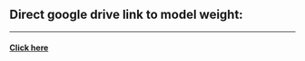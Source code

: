 ## Direct google drive link to model weight:
-----------

#### [**Click here**](https://drive.google.com/file/d/1HoK3uXRvtS9YiedMPxooO8p-rT7YcTIP/view?usp=drive_link)
